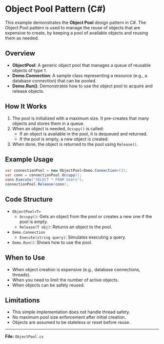 # Object Pool Pattern (C#)

This example demonstrates the **Object Pool** design pattern in C#. The Object Pool pattern is used to manage the reuse of objects that are expensive to create, by keeping a pool of available objects and reusing them as needed.

## Overview

- **ObjectPool<T>**: A generic object pool that manages a queue of reusable objects of type `T`.
- **Demo.Connection**: A sample class representing a resource (e.g., a database connection) that can be pooled.
- **Demo.Run()**: Demonstrates how to use the object pool to acquire and release objects.

## How It Works

1. The pool is initialized with a maximum size. It pre-creates that many objects and stores them in a queue.
2. When an object is needed, `Occupy()` is called:
   - If an object is available in the pool, it is dequeued and returned.
   - If the pool is empty, a new object is created.
3. When done, the object is returned to the pool using `Release()`.

## Example Usage

```csharp
var connectionPool = new ObjectPool<Demo.Connection>(3);
var conn = connectionPool.Occupy();
conn.Execute("SELECT * FROM Users");
connectionPool.Release(conn);
```

## Code Structure

- `ObjectPool<T>`
  - `Occupy()`: Gets an object from the pool or creates a new one if the pool is empty.
  - `Release(T obj)`: Returns an object to the pool.
- `Demo.Connection`
  - `Execute(string query)`: Simulates executing a query.
- `Demo.Run()`: Shows how to use the pool.

## When to Use
- When object creation is expensive (e.g., database connections, threads).
- When you need to limit the number of active objects.
- When objects can be safely reused.

## Limitations
- This simple implementation does not handle thread safety.
- No maximum pool size enforcement after initial creation.
- Objects are assumed to be stateless or reset before reuse.

---

**File:** `ObjectPool.cs`
